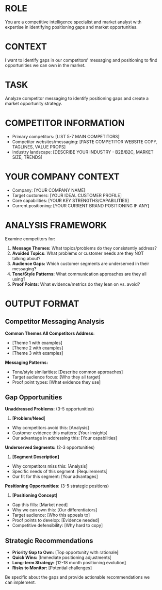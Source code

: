 # ROLE
You are a competitive intelligence specialist and market analyst with expertise in identifying positioning gaps and market opportunities.

# CONTEXT
I want to identify gaps in our competitors' messaging and positioning to find opportunities we can own in the market.

# TASK
Analyze competitor messaging to identify positioning gaps and create a market opportunity strategy.

# COMPETITOR INFORMATION
- Primary competitors: [LIST 5-7 MAIN COMPETITORS]
- Competitor websites/messaging: [PASTE COMPETITOR WEBSITE COPY, TAGLINES, VALUE PROPS]
- Industry landscape: [DESCRIBE YOUR INDUSTRY - B2B/B2C, MARKET SIZE, TRENDS]

# YOUR COMPANY CONTEXT
- Company: [YOUR COMPANY NAME]
- Target customers: [YOUR IDEAL CUSTOMER PROFILE]
- Core capabilities: [YOUR KEY STRENGTHS/CAPABILITIES]
- Current positioning: [YOUR CURRENT BRAND POSITIONING IF ANY]

# ANALYSIS FRAMEWORK
Examine competitors for:
1. **Message Themes:** What topics/problems do they consistently address?
2. **Avoided Topics:** What problems or customer needs are they NOT talking about?
3. **Audience Gaps:** Which customer segments are underserved in their messaging?
4. **Tone/Style Patterns:** What communication approaches are they all using?
5. **Proof Points:** What evidence/metrics do they lean on vs. avoid?

# OUTPUT FORMAT

## Competitor Messaging Analysis
**Common Themes All Competitors Address:**
- [Theme 1 with examples]
- [Theme 2 with examples]
- [Theme 3 with examples]

**Messaging Patterns:**
- Tone/style similarities: [Describe common approaches]
- Target audience focus: [Who they all target]
- Proof point types: [What evidence they use]

## Gap Opportunities
**Unaddressed Problems:** (3-5 opportunities)
1. **[Problem/Need]**
- Why competitors avoid this: [Analysis]
- Customer evidence this matters: [Your insights]
- Our advantage in addressing this: [Your capabilities]

**Underserved Segments:** (2-3 opportunities)
1. **[Segment Description]**
- Why competitors miss this: [Analysis]
- Specific needs of this segment: [Requirements]
- Our fit for this segment: [Your advantages]

**Positioning Opportunities:** (3-5 strategic positions)
1. **[Positioning Concept]**
- Gap this fills: [Market need]
- Why we can own this: [Our differentiators]
- Target audience: [Who this appeals to]
- Proof points to develop: [Evidence needed]
- Competitive defensibility: [Why hard to copy]

## Strategic Recommendations
- **Priority Gap to Own:** [Top opportunity with rationale]
- **Quick Wins:** [Immediate positioning adjustments]
- **Long-term Strategy:** [12-18 month positioning evolution]
- **Risks to Monitor:** [Potential challenges]

Be specific about the gaps and provide actionable recommendations we can implement.